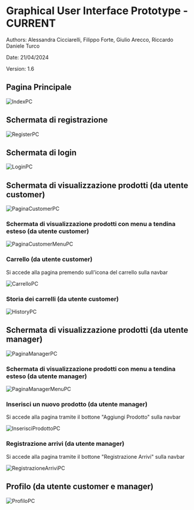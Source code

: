 # Graphical User Interface Prototype - CURRENT

Authors: Alessandra Cicciarelli, Filippo Forte, Giulio Arecco, Riccardo Daniele Turco

Date: 21/04/2024

Version: 1.6

## Pagina Principale

![IndexPC](./img/IndexPC.png)

## Schermata di registrazione

![RegisterPC](./img/RegisterPC.png)

## Schermata di login


![LoginPC](./img/LoginPC.png)

## Schermata di visualizzazione prodotti (da utente customer)

![PaginaCustomerPC](./img/PaginaCustomerPC.png)

### Schermata di visualizzazione prodotti con menu a tendina esteso (da utente customer)

![PaginaCustomerMenuPC](./img/PaginaCustomerMenuPC.png)

### Carrello (da utente customer)

Si accede alla pagina premendo sull'icona del carrello sulla navbar

![CarrelloPC](./img/CarrelloPC.png)

### Storia dei carrelli (da utente customer)

![HistoryPC](./img/HistoryPC.png)


## Schermata di visualizzazione prodotti (da utente manager)

![PaginaManagerPC](./img/PaginaManagerPC.png)

### Schermata di visualizzazione prodotti con menu a tendina esteso (da utente manager)

![PaginaManagerMenuPC](./img/PaginaManagerMenuPC.png)

### Inserisci un nuovo prodotto (da utente manager)

Si accede alla pagina tramite il bottone "Aggiungi Prodotto" sulla navbar

![InserisciProdottoPC](./img/InserisciProdottoPC.png)

### Registrazione arrivi (da utente manager)

Si accede alla pagina tramite il bottone "Registrazione Arrivi" sulla navbar

![RegistrazioneArriviPC](./img/RegistrazioneArriviPC.png)


## Profilo (da utente customer e manager)

![ProfiloPC](./img/ProfiloPC.png)
